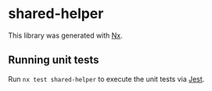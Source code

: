 # shared-helper

This library was generated with [Nx](https://nx.dev).

## Running unit tests

Run `nx test shared-helper` to execute the unit tests via [Jest](https://jestjs.io).
